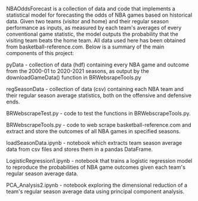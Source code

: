NBAOddsForecast is a collection of data and code that implements a statistical model for forecasting the odds of NBA games based on historical data.
Given two teams (visitor and home) and their regular season performance as inputs, as measured by each team's averages of every conventional game statistic,
the model outputs the probability that the visiting team beats the home team.
All data used here has been obtained from basketball-reference.com.
Below is a summary of the main components of this project:

pyData - collection of data (hdf) containing every NBA game and outcome from the 2000-01 to 2020-2021 seasons, as output by the downloadGameData() function in BRWebsrapeTools.py

regSeasonData - collection of data (csv) containing each NBA team and their regular season average statistics, both on the offensive and defensive ends.

BRWebscrapeTest.py - code to test the functions in BRWebscrapeTools.py.

BRWebscrapeTools.py - code to web scrape basketball-reference.com and extract and store the outcomes of all NBA games in specified seasons.

loadSeasonData.ipynb - notebook which extracts team season average data from csv files and stores them in a pandas DataFrame.

LogisticRegression1.ipynb - notebook that trains a logistic regression model to reproduce the probabilities of NBA game outcomes given each team's regular season average data.

PCA_Analysis2.ipynb - notebook exploring the dimensional reduction of a team's regular season average data using principal component analysis.
